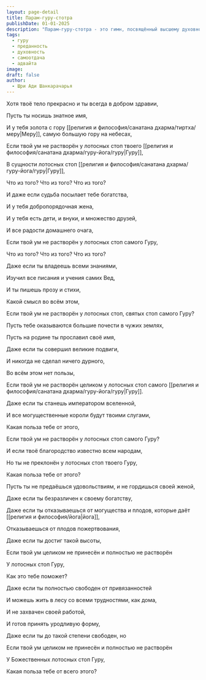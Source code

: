 ```yaml
---
layout: page-detail
title: Парам-гуру-стотра
publishDate: 01-01-2025
description: "Парам-гуру-стотра - это гимн, посвящённый высшему духовному учителю. В тексте подчёркивается, что любые мирские достижения - богатство, знания, слава, власть - теряют смысл, если ум не устремлён к стопам Гуру. Только преданность учителю ведёт к истинному освобождению и духовному совершенству. Главная мысль: всё внешнее бессильно без внутренней связи с Гуру и растворения эго в служении ему."
tags:
  - гуру
  - преданность
  - духовность
  - самоотдача
  - адвайта
image: 
draft: false
author:
  - Шри Ади Шанкарачарья
---
```


 Хотя твоё тело прекрасно и ты всегда в добром здравии,

 Пусть ты носишь знатное имя,

 И у тебя золота с гору [[религия и философия/санатана дхарма/тиртха/меру|Меру]], самую большую гору на небесах,

 Если твой ум не растворён у лотосных стоп твоего [[религия и философия/санатана дхарма/гуру-йога/гуру|Гуру]],

 В сущности лотосных стоп [[религия и философия/санатана дхарма/гуру-йога/гуру|Гуру]],

 Что из того? Что из того? Что из того?

 И даже если судьба посылает тебе богатства,

 И у тебя добропорядочная жена,

 И у тебя есть дети, и внуки, и множество друзей,

 И все радости домашнего очага,

 Если твой ум не растворён у лотосных стоп самого Гуру,

 Что из того? Что из того? Что из того?

 Даже если ты владеешь всеми знаниями,

 Изучил все писания и учения самих Вед,

 И ты пишешь прозу и стихи,

 Какой смысл во всём этом,

 Если твой ум не растворён у лотосных стоп, святых стоп самого Гуру?

 Пусть тебе оказываются большие почести в чужих землях,

 Пусть на родине ты прославил своё имя,

 Даже если ты совершил великие подвиги,

 И никогда не сделал ничего дурного,

 Во всём этом нет пользы,

 Если твой ум не растворён целиком у лотосных стоп самого [[религия и философия/санатана дхарма/гуру-йога/гуру|Гуру]].

 Даже если ты станешь императором вселенной,

 И все могущественные короли будут твоими слугами,

 Какая польза тебе от этого,

 Если твой ум не растворён у лотосных стоп самого Гуру?

 И если твоё благородство известно всем народам,

 Но ты не преклонён у лотосных стоп твоего Гуру,

 Какая польза тебе от этого?

 Пусть ты не предаёшься удовольствиям, и не гордишься своей женой,

 Даже если ты безразличен к своему богатству,

 Даже если ты отказываешься от могущества и плодов, которые даёт [[религия и философия/йога|йога]],

 Отказываешься от плодов пожертвования,

 Даже если ты достиг такой высоты,

 Если твой ум целиком не принесён и полностью не растворён

 У лотосных стоп Гуру,

 Как это тебе поможет?

 Даже если ты полностью свободен от привязанностей

 И можешь жить в лесу со всеми трудностями, как дома,

 И не захвачен своей работой,

 И готов принять уродливую форму,

 Даже если ты до такой степени свободен, но

 Если твой ум целиком не принесён и полностью не растворён

 У Божественных лотосных стоп Гуру,

 Какая польза тебе от всего этого?

